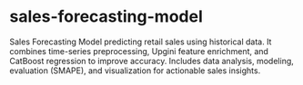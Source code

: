 # sales-forecasting-model
Sales Forecasting Model predicting retail sales using historical data. It combines time-series preprocessing, Upgini feature enrichment, and CatBoost regression to improve accuracy. Includes data analysis, modeling, evaluation (SMAPE), and visualization for actionable sales insights.
